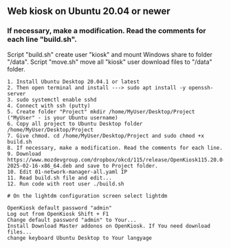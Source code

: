 ## Web kiosk on Ubuntu 20.04 or newer
### If necessary, make a modification. Read the comments for each line "build.sh".

Script "build.sh" create user "kiosk" and mount Windows share to folder "/data". 
Script "move.sh" move all "kiosk" user download files to "/data" folder.

```
1. Install Ubuntu Desktop 20.04.1 or latest
2. Then open terminal and install ---> sudo apt install -y openssh-server
3. sudo systemctl enable sshd
4. Connect with ssh (putty)
5. Create folder "Project" mkdir /home/MyUser/Desktop/Project ("MyUser" - is your Ubuntu username)
6. Copy all project to Ubuntu Desktop folder /home/MyUser/Desktop/Project
7. Give chmod. cd /home/MyUser/Desktop/Project and sudo chmod +x build.sh
8. If necessary, make a modification. Read the comments for each line.
9. Download https://www.mozdevgroup.com/dropbox/okcd/115/release/OpenKiosk115.20.0-2025-02-16-x86_64.deb and save to Project folder.
10. Edit 01-network-manager-all.yaml IP
11. Read build.sh file and edit...
12. Run code with root user ./build.sh

# On the lightdm configuration screen select lightdm

OpenKiosk default password "admin"
Log out from OpenKiosk Shift + F1
Change default password "admin" to Your...
Install Download Master addonos on OpenKiosk. If You need download files...
change keyboard Ubuntu Desktop to Your langyage

```